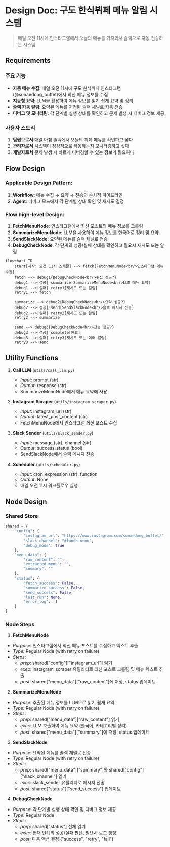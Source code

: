 # Design Doc: 구도 한식뷔페 메뉴 알림 시스템

> 매일 오전 11시에 인스타그램에서 오늘의 메뉴를 가져와서 슬랙으로 자동 전송하는 시스템

## Requirements

### 주요 기능
- **자동 메뉴 수집**: 매일 오전 11시에 구도 한식뷔페 인스타그램(@sunaedong_buffet)에서 최신 메뉴 정보를 수집
- **지능형 요약**: LLM을 활용하여 메뉴 정보를 읽기 쉽게 요약 및 정리
- **슬랙 자동 알림**: 요약된 메뉴를 지정된 슬랙 채널로 자동 전송
- **디버그 및 모니터링**: 각 단계별 실행 상태를 확인하고 문제 발생 시 디버그 정보 제공

### 사용자 스토리
1. **팀원으로서** 매일 아침 슬랙에서 오늘의 뷔페 메뉴를 확인하고 싶다
2. **관리자로서** 시스템이 정상적으로 작동하는지 모니터링하고 싶다
3. **개발자로서** 문제 발생 시 빠르게 디버깅할 수 있는 정보가 필요하다

## Flow Design

### Applicable Design Pattern:

1. **Workflow**: 메뉴 수집 → 요약 → 전송의 순차적 파이프라인
2. **Agent**: 디버그 모드에서 각 단계별 상태 확인 및 재시도 결정

### Flow high-level Design:

1. **FetchMenuNode**: 인스타그램에서 최신 포스트의 메뉴 정보를 크롤링
2. **SummarizeMenuNode**: LLM을 사용하여 메뉴 정보를 한국어로 정리 및 요약
3. **SendSlackNode**: 요약된 메뉴를 슬랙 채널로 전송
4. **DebugCheckNode**: 각 단계의 성공/실패 상태를 확인하고 필요시 재시도 또는 알림

```mermaid
flowchart TD
    start[시작: 오전 11시 스케줄] --> fetch[FetchMenuNode<br/>인스타그램 메뉴 수집]
    fetch --> debug1{DebugCheckNode<br/>수집 성공?}
    debug1 -->|성공| summarize[SummarizeMenuNode<br/>LLM 메뉴 요약]
    debug1 -->|실패| retry1[재시도 또는 알림]
    retry1 --> fetch
    
    summarize --> debug2{DebugCheckNode<br/>요약 성공?}
    debug2 -->|성공| send[SendSlackNode<br/>슬랙 메시지 전송]
    debug2 -->|실패| retry2[재시도 또는 알림]
    retry2 --> summarize
    
    send --> debug3{DebugCheckNode<br/>전송 성공?}
    debug3 -->|성공| complete[완료]
    debug3 -->|실패| retry3[재시도 또는 에러 알림]
    retry3 --> send
```

## Utility Functions

1. **Call LLM** (`utils/call_llm.py`)
   - *Input*: prompt (str)
   - *Output*: response (str)
   - SummarizeMenuNode에서 메뉴 요약에 사용

2. **Instagram Scraper** (`utils/instagram_scraper.py`)
   - *Input*: instagram_url (str)
   - *Output*: latest_post_content (str)
   - FetchMenuNode에서 인스타그램 최신 포스트 수집

3. **Slack Sender** (`utils/slack_sender.py`)
   - *Input*: message (str), channel (str)
   - *Output*: success_status (bool)
   - SendSlackNode에서 슬랙 메시지 전송

4. **Scheduler** (`utils/scheduler.py`)
   - *Input*: cron_expression (str), function
   - *Output*: None
   - 매일 오전 11시 워크플로우 실행

## Node Design

### Shared Store

```python
shared = {
    "config": {
        "instagram_url": "https://www.instagram.com/sunaedong_buffet/",
        "slack_channel": "#lunch-menu",
        "debug_mode": True
    },
    "menu_data": {
        "raw_content": "",
        "extracted_menu": "",
        "summary": ""
    },
    "status": {
        "fetch_success": False,
        "summarize_success": False,
        "send_success": False,
        "last_run": None,
        "error_log": []
    }
}
```

### Node Steps

1. **FetchMenuNode**
  - *Purpose*: 인스타그램에서 최신 메뉴 포스트를 수집하고 텍스트 추출
  - *Type*: Regular Node (with retry on failure)
  - *Steps*:
    - *prep*: shared["config"]["instagram_url"] 읽기
    - *exec*: instagram_scraper 유틸리티로 최신 포스트 크롤링 및 메뉴 텍스트 추출
    - *post*: shared["menu_data"]["raw_content"]에 저장, status 업데이트

2. **SummarizeMenuNode**
  - *Purpose*: 추출된 메뉴 정보를 LLM으로 읽기 쉽게 요약
  - *Type*: Regular Node (with retry on failure)
  - *Steps*:
    - *prep*: shared["menu_data"]["raw_content"] 읽기
    - *exec*: LLM 호출하여 메뉴 요약 (한국어, 카테고리별 정리)
    - *post*: shared["menu_data"]["summary"]에 저장, status 업데이트

3. **SendSlackNode**
  - *Purpose*: 요약된 메뉴를 슬랙 채널로 전송
  - *Type*: Regular Node (with retry on failure)
  - *Steps*:
    - *prep*: shared["menu_data"]["summary"]와 shared["config"]["slack_channel"] 읽기
    - *exec*: slack_sender 유틸리티로 메시지 전송
    - *post*: shared["status"]["send_success"] 업데이트

4. **DebugCheckNode**
  - *Purpose*: 각 단계별 실행 상태 확인 및 디버그 정보 제공
  - *Type*: Regular Node
  - *Steps*:
    - *prep*: shared["status"] 전체 읽기
    - *exec*: 현재 단계의 성공/실패 판단, 필요시 로그 생성
    - *post*: 다음 액션 결정 ("success", "retry", "fail")

